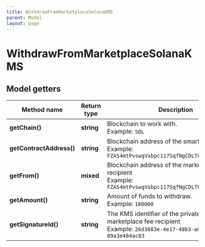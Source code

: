```yaml
---
title: WithdrawFromMarketplaceSolanaKMS
parent: Model
layout: page
---
```


# WithdrawFromMarketplaceSolanaKMS

## Model getters

Method name | Return type | Description | Notes
------------ | ------------- | ------------- | -------------
**getChain()** | **string** | Blockchain to work with. <br>Example: `SOL` |
**getContractAddress()** | **string** | Blockchain address of the smart contract <br>Example: `FZAS4mtPvswgVxbpc117SqfNgCDLTCtk5CoeAtt58FWU` |
**getFrom()** | **mixed** | Blockchain address of the marketplace fee recipient <br>Example: `FZAS4mtPvswgVxbpc117SqfNgCDLTCtk5CoeAtt58FWU` |
**getAmount()** | **string** | Amount of funds to withdraw. <br>Example: `100000` |
**getSignatureId()** | **string** | The KMS identifier of the private key of the marketplace fee recipient <br>Example: `26d3883e-4e17-48b3-a0ee-09a3e484ac83` |

